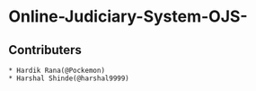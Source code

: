 # Online-Judiciary-System-OJS-


## Contributers
    * Hardik Rana(@Pockemon)
    * Harshal Shinde(@harshal9999)
